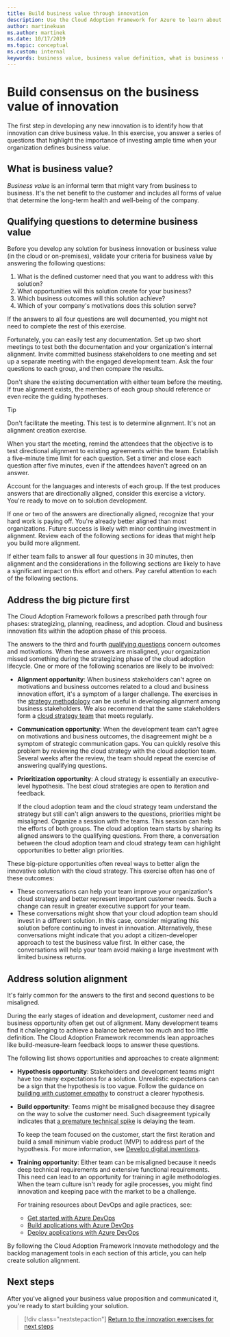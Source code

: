 ```yaml
---
title: Build business value through innovation
description: Use the Cloud Adoption Framework for Azure to learn about business value, and how to build consensus around the definition of business value across stakeholders.
author: martinekuan
ms.author: martinek
ms.date: 10/17/2019
ms.topic: conceptual
ms.custom: internal
keywords: business value, business value definition, what is business value, business values, business innovation
---
```


# Build consensus on the business value of innovation

The first step in developing any new innovation is to identify how that innovation can drive business value. In this exercise, you answer a series of questions that highlight the importance of investing ample time when your organization defines business value.

## What is business value?

*Business value* is an informal term that might vary from business to business. It's the net benefit to the customer and includes all forms of value that determine the long-term health and well-being of the company.

## Qualifying questions to determine business value

Before you develop any solution for business innovation or business value (in the cloud or on-premises), validate your criteria for business value by answering the following questions:

1. What is the defined customer need that you want to address with this solution?
2. What opportunities will this solution create for your business?
3. Which business outcomes will this solution achieve?
4. Which of your company's motivations does this solution serve?

If the answers to all four questions are well documented, you might not need to complete the rest of this exercise.

Fortunately, you can easily test any documentation. Set up two short meetings to test both the documentation and your organization's internal alignment. Invite committed business stakeholders to one meeting and set up a separate meeting with the engaged development team. Ask the four questions to each group, and then compare the results.

Don't share the existing documentation with either team before the meeting. If true alignment exists, the members of each group should reference or even recite the guiding hypotheses.

<!-- -->

> [!TIP]
> Don't facilitate the meeting. This test is to determine alignment. It's not an alignment creation exercise.
>
> When you start the meeting, remind the attendees that the objective is to test directional alignment to existing agreements within the team. Establish a five-minute time limit for each question. Set a timer and close each question after five minutes, even if the attendees haven't agreed on an answer.

Account for the languages and interests of each group. If the test produces answers that are directionally aligned, consider this exercise a victory. You're ready to move on to solution development.

If one or two of the answers are directionally aligned, recognize that your hard work is paying off. You're already better aligned than most organizations. Future success is likely with minor continuing investment in alignment. Review each of the following sections for ideas that might help you build more alignment.

If either team fails to answer all four questions in 30 minutes, then alignment and the considerations in the following sections are likely to have a significant impact on this effort and others. Pay careful attention to each of the following sections.

<!-- docutune:casing "Strategy, Plan, Ready, and Adopt" -->

## Address the big picture first

The Cloud Adoption Framework follows a prescribed path through four phases: strategizing, planning, readiness, and adoption. Cloud and business innovation fits within the adoption phase of this process.

The answers to the third and fourth [qualifying questions](#qualifying-questions-to-determine-business-value) concern outcomes and motivations. When these answers are misaligned, your organization missed something during the strategizing phase of the cloud adoption lifecycle. One or more of the following scenarios are likely to be involved:

- **Alignment opportunity**: When business stakeholders can't agree on motivations and business outcomes related to a cloud and business innovation effort, it's a symptom of a larger challenge. The exercises in the [strategy methodology](../strategy/index.md) can be useful in developing alignment among business stakeholders. We also recommend that the same stakeholders form a [cloud strategy team](../organize/cloud-strategy.md) that meets regularly.

- **Communication opportunity**: When the development team can't agree on motivations and business outcomes, the disagreement might be a symptom of strategic communication gaps. You can quickly resolve this problem by reviewing the cloud strategy with the cloud adoption team. Several weeks after the review, the team should repeat the exercise of answering qualifying questions.

- **Prioritization opportunity**: A cloud strategy is essentially an executive-level hypothesis. The best cloud strategies are open to iteration and feedback.

  If the cloud adoption team and the cloud strategy team understand the strategy but still can't align answers to the questions, priorities might be misaligned. Organize a session with the teams. This session can help the efforts of both groups. The cloud adoption team starts by sharing its aligned answers to the qualifying questions. From there, a conversation between the cloud adoption team and cloud strategy team can highlight opportunities to better align priorities.

These big-picture opportunities often reveal ways to better align the innovative solution with the cloud strategy. This exercise often has one of these outcomes:

- These conversations can help your team improve your organization's cloud strategy and better represent important customer needs. Such a change can result in greater executive support for your team.
- These conversations might show that your cloud adoption team should invest in a different solution. In this case, consider migrating this solution before continuing to invest in innovation. Alternatively, these conversations might indicate that you adopt a citizen-developer approach to test the business value first. In either case, the conversations will help your team avoid making a large investment with limited business returns.

## Address solution alignment

It's fairly common for the answers to the first and second questions to be misaligned.

During the early stages of ideation and development, customer need and business opportunity often get out of alignment. Many development teams find it challenging to achieve a balance between too much and too little definition. The Cloud Adoption Framework recommends lean approaches like build-measure-learn feedback loops to answer these questions.

The following list shows opportunities and approaches to create alignment:

- **Hypothesis opportunity**: Stakeholders and development teams might have too many expectations for a solution. Unrealistic expectations can be a sign that the hypothesis is too vague. Follow the guidance on [building with customer empathy](./considerations/build.md) to construct a clearer hypothesis.
- **Build opportunity**: Teams might be misaligned because they disagree on the way to solve the customer need. Such disagreement typically indicates that [a premature technical spike](./considerations/build.md#reduce-complexity-and-delay-technical-spikes) is delaying the team.

  To keep the team focused on the customer, start the first iteration and build a small minimum viable product (MVP) to address part of the hypothesis. For more information, see [Develop digital inventions](./considerations/invention.md).
- **Training opportunity**: Either team can be misaligned because it needs deep technical requirements and extensive functional requirements. This need can lead to an opportunity for training in agile methodologies. When the team culture isn't ready for agile processes, you might find innovation and keeping pace with the market to be a challenge.

  For training resources about DevOps and agile practices, see:
  - [Get started with Azure DevOps](/training/paths/evolve-your-devops-practices/)
  - [Build applications with Azure DevOps](/training/paths/build-applications-with-azure-devops/)
  - [Deploy applications with Azure DevOps](/training/paths/deploy-applications-with-azure-devops/)

By following the Cloud Adoption Framework Innovate methodology and the backlog management tools in each section of this article, you can help create solution alignment.

## Next steps

After you've aligned your business value proposition and communicated it, you're ready to start building your solution.

> [!div class="nextstepaction"]
> [Return to the innovation exercises for next steps](./index.md)
